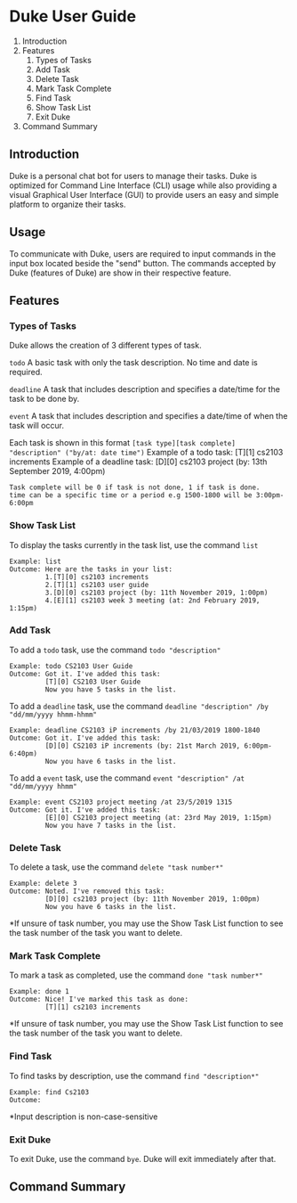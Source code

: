 # Duke User Guide

1. Introduction
1. Features
    1. Types of Tasks
    1. Add Task
    1. Delete Task
    1. Mark Task Complete
    1. Find Task
    1. Show Task List
    1. Exit Duke
1. Command Summary    

## Introduction
Duke is a personal chat bot for users to manage their tasks. Duke is optimized for Command Line Interface (CLI) usage while also providing a visual Graphical User Interface (GUI) to provide users an easy and simple platform to organize their tasks.

## Usage
To communicate with Duke, users are required to input commands in the input box located beside the "send" button. The commands accepted by Duke (features of Duke) are show in their respective feature.

## Features
### Types of Tasks
Duke allows the creation of 3 different types of task.

`todo` A basic task with only the task description. No time and date is required.

`deadline` A task that includes description and specifies a date/time for the task to be done by.

`event` A task that includes description and specifies a date/time of when the task will occur.

Each task is shown in this format `[task type][task complete] "description" ("by/at: date time")`
    Example of a todo task: [T][1] cs2103 increments
    Example of a deadline task: [D][0] cs2103 project (by: 13th September 2019, 4:00pm)
    
    Task complete will be 0 if task is not done, 1 if task is done.
    time can be a specific time or a period e.g 1500-1800 will be 3:00pm-6:00pm

### Show Task List
To display the tasks currently in the task list, use the command `list`

    Example: list
    Outcome: Here are the tasks in your list:
             1.[T][0] cs2103 increments
             2.[T][1] cs2103 user guide
             3.[D][0] cs2103 project (by: 11th November 2019, 1:00pm)
             4.[E][1] cs2103 week 3 meeting (at: 2nd February 2019, 1:15pm)

### Add Task
To add a `todo` task, use the command `todo "description"`

    Example: todo CS2103 User Guide
    Outcome: Got it. I've added this task:
             [T][0] CS2103 User Guide
             Now you have 5 tasks in the list.
    
To add a `deadline` task, use the command `deadline "description" /by "dd/mm/yyyy hhmm-hhmm"`

    Example: deadline CS2103 iP increments /by 21/03/2019 1800-1840
    Outcome: Got it. I've added this task:
             [D][0] CS2103 iP increments (by: 21st March 2019, 6:00pm-6:40pm)
             Now you have 6 tasks in the list.

To add a `event` task, use the command `event "description" /at "dd/mm/yyyy hhmm"`
    
    Example: event CS2103 project meeting /at 23/5/2019 1315
    Outcome: Got it. I've added this task:
             [E][0] CS2103 project meeting (at: 23rd May 2019, 1:15pm)
             Now you have 7 tasks in the list.

### Delete Task
To delete a task, use the command `delete "task number*"`

    Example: delete 3
    Outcome: Noted. I've removed this task:
             [D][0] cs2103 project (by: 11th November 2019, 1:00pm)
             Now you have 6 tasks in the list.
          
 *If unsure of task number, you may use the Show Task List function to see the task number of the task you want to delete.

### Mark Task Complete
To mark a task as completed, use the command `done "task number*"`

    Example: done 1
    Outcome: Nice! I've marked this task as done:
             [T][1] cs2103 increments
    
*If unsure of task number, you may use the Show Task List function to see the task number of the task you want to delete.

### Find Task
To find tasks by description, use the command `find "description*"`

    Example: find Cs2103
    Outcome:
    
*Input description is non-case-sensitive

### Exit Duke
To exit Duke, use the command `bye`.
Duke will exit immediately after that.

## Command Summary

